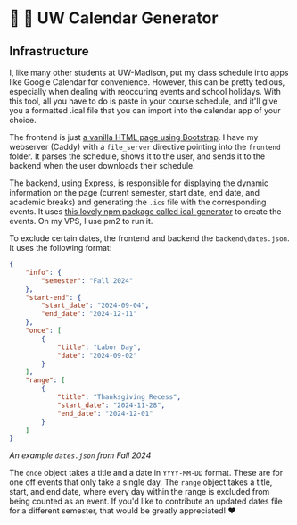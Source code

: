 # 📅 🦡 UW Calendar Generator

## Infrastructure

I, like many other students at UW-Madison, put my class schedule into apps like Google Calendar for convenience. However, this can be pretty tedious, especially when dealing with reoccuring events and school holidays. With this tool, all you have to do is paste in your course schedule, and it'll give you a formatted .ical file that you can import into the calendar app of your choice.

The frontend is just [a vanilla HTML page using Bootstrap](./frontend/index.html). I have my webserver (Caddy) with a `file_server` directive pointing into the `frontend` folder. It parses the schedule, shows it to the user, and sends it to the backend when the user downloads their schedule.

The backend, using Express, is responsible for displaying the dynamic information on the page (current semester, start date, end date, and academic breaks) and generating the `.ics` file with the corresponding events. It uses [this lovely npm package called ical-generator](https://www.npmjs.com/package/ical-generator) to create the events. On my VPS, I use pm2 to run it.

To exclude certain dates, the frontend and backend the `backend\dates.json`. It uses the following format:

```json
{
    "info": {
        "semester": "Fall 2024"
    },
    "start-end": {
        "start_date": "2024-09-04",
        "end_date": "2024-12-11"
    },
    "once": [
        {
            "title": "Labor Day",
            "date": "2024-09-02"
        }
    ],
    "range": [
        {
            "title": "Thanksgiving Recess",
            "start_date": "2024-11-28",
            "end_date": "2024-12-01"
        }
    ]
}
```
*An example `dates.json` from Fall 2024*

The `once` object takes a title and a date in `YYYY-MM-DD` format. These are for one off events that only take a single day. The `range` object takes a title, start, and end date, where every day within the range is excluded from being counted as an event. If you'd like to contribute an updated dates file for a different semester, that would be greatly appreciated! ❤️